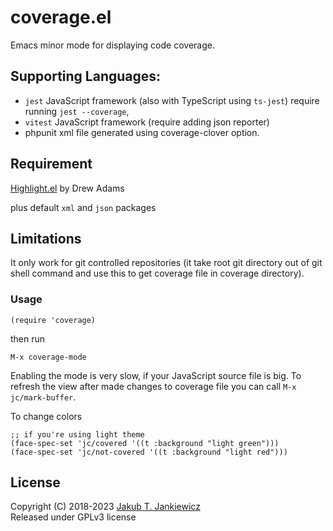 # coverage.el
Emacs minor mode for displaying code coverage.

## Supporting Languages:

* `jest` JavaScript framework (also with TypeScript using `ts-jest`) require running `jest --coverage`,
* `vitest` JavaScript framework (require adding json reporter)
* phpunit xml file generated using coverage-clover option.

## Requirement

[Highlight.el](https://www.emacswiki.org/emacs/highlight.el) by Drew Adams

plus default `xml` and `json` packages

## Limitations

It only work for git controlled repositories (it take root git directory out of git shell
command and use this to get coverage file in coverage directory).

### Usage

```
(require 'coverage)
```

then run

```
M-x coverage-mode
```

Enabling the mode is very slow, if your JavaScript source file is big. To refresh the view
after made changes to coverage file you can call `M-x jc/mark-buffer`.

To change colors

```
;; if you're using light theme
(face-spec-set 'jc/covered '((t :background "light green")))
(face-spec-set 'jc/not-covered '((t :background "light red")))
```

## License

Copyright (C) 2018-2023 [Jakub T. Jankiewicz](https://jcubic.pl/me)<br/>
Released under GPLv3 license


